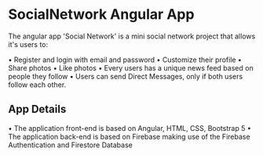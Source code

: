 # SocialNetwork Angular App 

The angular app 'Social Network' is a mini social network project that allows it's users to: 

   • Register and login with email and password
   • Customize their profile
   • Share photos
   • Like photos
   • Every users has a unique news feed based on people they follow
   • Users can send Direct Messages, only if both users follow each other. 

## App Details

   • The application front-end is based on Angular, HTML, CSS, Bootstrap 5
   • The application back-end is based on Firebase making use of the Firebase Authentication and Firestore Database


